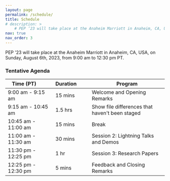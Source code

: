 ```yaml
---
layout: page
permalink: /schedule/
title: Schedule
# description: > 
    # PEP ’23 will take place at the Anaheim Marriott in Anaheim, CA, USA, on Sunday, August 6th, 2023, from 9:00 am to 12:30 pm PT.
nav: true
nav_order: 3
---
```


PEP ’23 will take place at the Anaheim Marriott in Anaheim, CA, USA, on Sunday, August 6th, 2023, from 9:00 am to 12:30 pm PT.

### Tentative Agenda

| Time (PT)&emsp;&emsp;  | Duration&emsp;&emsp; | Program |
| --- | --- | --- |
| 9:00 am - 9:15 am&emsp;&emsp;   | 15 mins&emsp;&emsp; | Welcome and Opening Remarks  | 
| 9:15 am - 10:45 am&emsp;&emsp;  | 1.5 hrs&emsp;&emsp; | Show file differences that haven't been staged | 
| 10:45 am - 11:00 am&emsp;&emsp; | 15 mins&emsp;&emsp; | Break | |
| 11:00 am - 11:30 am&emsp;&emsp; | 30 mins&emsp;&emsp; | Session 2: Lightning Talks and Demos | 
| 11:30 pm - 12:25 pm&emsp;&emsp; | 1 hr&emsp;&emsp;    | Session 3: Research Papers  | 
| 12:25 pm - 12:30 pm&emsp;&emsp; | 5 mins&emsp;&emsp;  | Feedback and Closing Remarks  | 



